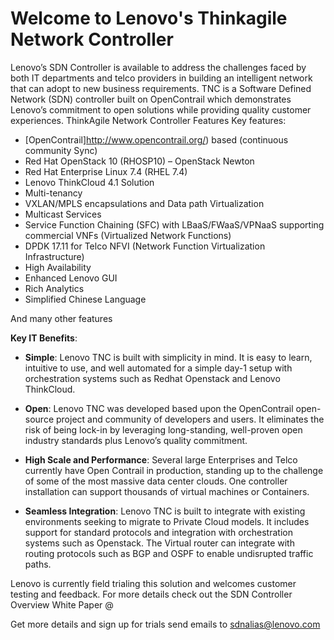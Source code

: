 # Welcome to Lenovo's Thinkagile Network Controller

Lenovo’s SDN Controller is available to address the challenges faced by both IT departments and telco providers in building an intelligent network that can adopt to new business requirements. TNC is a Software Defined Network (SDN) controller built on OpenContrail which demonstrates Lenovo’s commitment to open solutions while providing quality customer experiences. 
ThinkAgile Network Controller Features
Key features:
* [OpenContrail]http://www.opencontrail.org/) based (continuous community Sync)
* Red Hat OpenStack 10 (RHOSP10) – OpenStack Newton
* Red Hat Enterprise Linux 7.4 (RHEL 7.4)
* Lenovo ThinkCloud 4.1 Solution 
* Multi-tenancy
* VXLAN/MPLS encapsulations and Data path Virtualization
* Multicast Services
* Service Function Chaining (SFC) with LBaaS/FWaaS/VPNaaS supporting commercial VNFs (Virtualized Network Functions)
* DPDK 17.11 for Telco NFVI (Network Function Virtualization Infrastructure)
* High Availability
* Enhanced Lenovo GUI
* Rich Analytics
* Simplified Chinese Language

And many other features

__Key IT Benefits__:

* __Simple__: Lenovo TNC is built with simplicity in mind. It is easy to learn, intuitive to use, and well automated for a simple day-1 setup with orchestration systems such as Redhat Openstack and Lenovo ThinkCloud.

* __Open__: Lenovo TNC was developed based upon the OpenContrail open-source project and community of developers and users. It eliminates the risk of being lock-in by leveraging long-standing, well-proven open industry standards plus Lenovo’s quality commitment.

* __High Scale and Performance__:  Several large Enterprises and Telco currently have Open Contrail in production, standing up to the challenge of some of the most massive data center clouds. One controller installation can support thousands of virtual machines or Containers.

* __Seamless Integration__: Lenovo TNC is built to integrate with existing environments seeking to migrate to Private Cloud models. It includes support for standard protocols and integration with orchestration systems such as Openstack. The Virtual router can integrate with routing protocols such as BGP and OSPF to enable undisrupted traffic paths.

Lenovo is currently field trialing this solution and welcomes customer testing and feedback. For more details check out the SDN Controller Overview White Paper @

Get more details and sign up for trials send emails to sdnalias@lenovo.com


